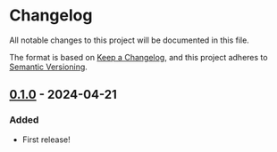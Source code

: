 # Changelog

All notable changes to this project will be documented in this file.

The format is based on [Keep a Changelog](https://keepachangelog.com/en/1.1.0/),
and this project adheres to [Semantic Versioning](https://semver.org/spec/v2.0.0.html).

## [0.1.0] - 2024-04-21

### Added

- First release!

[0.1.0]: https://github.com/infra-blocks/tf-module-template/releases/tag/v0.1.0
